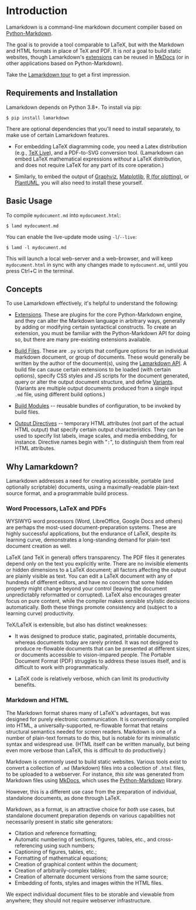 <!--# Welcome to MkDocs

For full documentation visit [mkdocs.org](https://www.mkdocs.org).

## Commands

* `mkdocs new [dir-name]` - Create a new project.
* `mkdocs serve` - Start the live-reloading docs server.
* `mkdocs build` - Build the documentation site.
* `mkdocs -h` - Print help message and exit.

## Project layout

    mkdocs.yml    # The configuration file.
    docs/
        index.md  # The documentation homepage.
        ...       # Other markdown pages, images and other files.-->


# Introduction

Lamarkdown is a command-line markdown document compiler based on [Python-Markdown][].

The goal is to provide a tool comparable to LaTeX, but with the Markdown and HTML formats in
place of TeX and PDF. It is _not_ a goal to build static websites, though Lamarkdown's [extensions](extensions/index.md) can be reused in [MkDocs][] (or in other applications based on Python-Markdown).

Take the [Lamarkdown tour](tour.md) to get a first impression.

[Python-Markdown]: https://python-markdown.github.io
[MkDocs]: https://www.mkdocs.org/


## Requirements and Installation

Lamarkdown depends on Python 3.8+. To install via pip:

```console
$ pip install lamarkdown
```

There are optional dependencies that you'll need to install separately, to make use of certain Lamarkdown features.

* For embedding LaTeX diagramming code, you need a Latex distribution (e.g., [TeX Live][]), and a PDF-to-SVG conversion tool. (Lamarkdown can embed LaTeX mathematical expressions _without_ a LaTeX distribution, and does not require LaTeX for any part of its core operation.)

* Similarly, to embed the output of [Graphviz][], [Matplotlib][], [R (for plotting)][R], or [PlantUML][], you will also need to install these yourself.

[TeX Live]: https://tug.org/texlive/
[Graphviz]: https://graphviz.org/
[Matplotlib]: https://matplotlib.org/
[R]: https://www.r-project.org/
[PlantUML]: https://plantuml.com/


## Basic Usage

To compile `mydocument.md` into `mydocument.html`:

```console
$ lamd mydocument.md
```

You can enable the live-update mode using `-l`/`--live`:

```console
$ lamd -l mydocument.md
```

This will launch a local web-server and a web-browser, and will keep `mydocument.html` in sync with any changes made to `mydocument.md`, until you press Ctrl+C in the terminal.


## Concepts

To use Lamarkdown effectively, it's helpful to understand the following:

* [Extensions](extensions/index.md). These are plugins for the core Python-Markdown engine, and they can alter the Markdown language in arbitrary ways, generally by adding or modifying certain syntactical constructs. To create an extension, you must be familiar with the Python-Markdown API for doing so, but there are many pre-existing extensions available.

* [Build Files](build_files.md). These are `.py` scripts that configure options for an individual markdown document, or group of documents. These would generally be written by the author of the document(s), using the [Lamarkdown API](api_reference.md). A build file can cause certain extensions to be loaded (with certain options), specify CSS styles and JS scripts for the document generated, query or alter the output document structure, and define [Variants](variants.md). (Variants are multiple output documents produced from a single input `.md` file, using different build options.)

* [Build Modules](build_modules/index.md) -- reusable bundles of configuration, to be invoked by build files.

* [Output Directives](output_processing/index.md) -- temporary HTML attributes (not part of the actual HTML output) that specify certain output characteristics. They can be used to specify list labels, image scales, and media embedding, for instance. Directive names begin with "`:`", to distinguish them from real HTML attributes.


## Why Lamarkdown?

Lamarkdown addresses a need for creating accessible, portable (and optionally scriptable) documents, using a maximally-readable plain-text source format, and a programmable build process.

### Word Processors, LaTeX and PDFs

WYSIWYG word processors (Word, LibreOffice, Google Docs and others) are perhaps the most-used document-preparation systems. These are highly successful applications, but the endurance of LaTeX, despite its learning curve, demonstrates a long-standing demand for plain-text document creation as well.

LaTeX (and TeX in general) offers transparency. The PDF files it generates depend only on the text you explicitly write. There are no invisible elements or hidden dimensions to a LaTeX document; all factors affecting the output are plainly visible as text. You can edit a LaTeX document with any of hundreds of different editors, and have no concern that some hidden property might change beyond your control (leaving the document unpredictably reformatted or corrupted). LaTeX also encourages greater focus on pure content, while the compiler makes sensible stylistic decisions automatically. Both these things promote consistency and (subject to a learning curve) productivity.

TeX/LaTeX is extensible, but also has distinct weaknesses:

* It was designed to produce static, paginated, printable documents, whereas documents today are rarely printed. It was not designed to produce re-flowable documents that can be presented at different sizes, or documents accessible to vision-impared people. The Portable Document Format (PDF) struggles to address these issues itself, and is difficult to work with programmatically.

* LaTeX code is relatively verbose, which can limit its productivity benefits.

<!--* For developers seeking programmatic features---variables/functions (macros), conditionality, looping, etc.---the Tex/LaTeX implementation of these features seems esoteric compared with modern programming languages.-->


### Markdown and HTML

The Markdown format shares many of LaTeX's advantages, but was designed for purely electronic communication. It is conventionally compiled into HTML, a universally-supported, re-flowable format that retains structural semantics needed for screen readers. Markdown is one of a number of plain-text formats to do this, but is notable for its minimalistic syntax and widespread use. (HTML itself can be written manually, but being even more verbose than LaTeX, this is difficult to do productively.)

<!-- Insert some basic Markdown as an example? -->

Markdown is commonly used to build static websites. Various tools exist to convert a collection of `.md` (Markdown) files into a collection of `.html` files, to be uploaded to a webserver. For instance, _this site_ was generated from Markdown files using [MkDocs][], which uses the [Python-Markdown][] library.

<!-- Python-Markdown and other engines have extension mechanisms, through which additional capabilities have been added to the original language. -->

However, this is a different use case from the preparation of individual, standalone documents, as done through LaTeX.

<!--The latter requires webserver infrastructure, which is not feasible for every document an organisation or individual may wish to write.-->

Markdown, as a format, is an attractive choice for _both_ use cases, but standalone document preparation depends on various capabilities not necessarily present in static site generators:

* Citation and reference formatting;
* Automatic numbering of sections, figures, tables, etc., and cross-referencing using such numbers;
* Captioning of figures, tables, etc.;
* Formatting of mathematical equations;
* Creation of graphical content within the document;
* Creation of arbitrarily-complex tables;
* Creation of alternate document versions from the same source;
* Embedding of fonts, styles and images within the HTML files.

We expect individual document files to be storable and viewable from anywhere; they should not require webserver infrastructure.

<!-- Learnability, high-functioning defaults -->


<!--    (Any

    Directives are not really part of the markdown syntax itself; they are implicitly available through existing -->


<!--## Topics

For more advanced usage, see the following:

* [Live Updating](live_updating.md)
* [Build Files](index.md)
* [Variants](variants.md)
* [Build Modules](build_modules/index.md)
* [Extensions](extensions/index.md)
    * [Eval](extensions/eval.md)
    * [Heading Numbers](extensions/heading_numbers.md)
    * [Latex](extensions/latex.md)
    * [Markers](extensions/latex.md)
    * [Sections](extensions/sections.md)
* [API Reference](api_reference.md)-->
